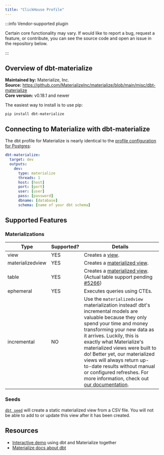 ```yaml
---
title: "ClickHouse Profile"
---
```


:::info Vendor-supported plugin

Certain core functionality may vary. If would like to report a bug, request a feature, or contribute, you can see the source code and open an issue in the repository below.

:::

## Overview of dbt-materialize

**Maintained by:** Materialize, Inc.      
**Source:** https://github.com/MaterializeInc/materialize/blob/main/misc/dbt-materialize    
**Core version:** v0.18.1 and newer    

The easiest way to install is to use pip:

    pip install dbt-materialize

## Connecting to Materialize with **dbt-materialize**

The dbt profile for Materialize is nearly identical to the [profile configuration for Postgres](postgres-profile):

<File name='profiles.yml'>

```yaml
dbt-materialize:
  target: dev
  outputs:
    dev:
      type: materialize
      threads: 1
      host: [host]
      port: [port]
      user: [user]
      pass: [password]
      dbname: [database]
      schema: [name of your dbt schema]
```

</File>

## Supported Features

### Materializations

Type | Supported? | Details
-----|------------|----------------
view | YES | Creates a [view](https://materialize.com/docs/sql/create-view/#main).
materializedview | YES | Creates a [materialized view](https://materialize.com/docs/sql/create-materialized-view/#main).
table | YES | Creates a [materialized view](https://materialize.com/docs/sql/create-materialized-view/#main). (Actual table support pending [#5266](https://github.com/MaterializeInc/materialize/issues/5266))
ephemeral | YES | Executes queries using CTEs.
incremental | NO | Use the `materializedview` materialization instead! dbt's incremental models are valuable because they only spend your time and money transforming your new data as it arrives. Luckily, this is exactly what Materialize's materialized views were built to do! Better yet, our materialized views will always return up-to-date results without manual or configured refreshes. For more information, check out [our documentation](https://materialize.com/docs/).

### Seeds

[`dbt seed`](https://docs.getdbt.com/reference/commands/seed/) will create a static materialized
view from a CSV file. You will not be able to add to or update this view after it has been created.

## Resources

- [Interactive demo](https://github.com/MaterializeInc/materialize/blob/main/play/wikirecent-dbt/README.md) using dbt and Materialize together
- [Materialize docs about dbt](https://materialize.com/docs/third-party/dbt/)
